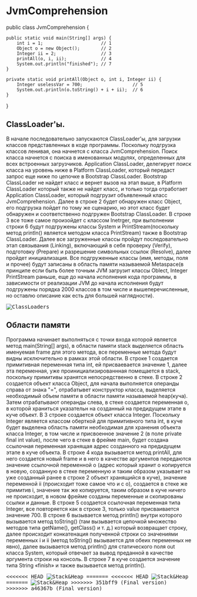 # JvmComprehension
public class JvmComprehension {

    public static void main(String[] args) {
        int i = 1;                      // 1
        Object o = new Object();        // 2
        Integer ii = 2;                 // 3
        printAll(o, i, ii);             // 4
        System.out.println("finished"); // 7
    }

    private static void printAll(Object o, int i, Integer ii) {
        Integer uselessVar = 700;                   // 5
        System.out.println(o.toString() + i + ii);  // 6
    }
}
## ClassLoader'ы.
В начале последовательно запускаются ClassLoader'ы, для загрузки классов представленных в коде программы. Поскольку подгрузка классов ленивая, она начнется с класса JvmComprehension. Поиск класса начнется с поиска в именованных модулях, определенных для всех встроенных загрузчиков. Application ClassLoader,  делегирует поиск класса на уровень ниже в Platform ClassLoader, который передаст запрос еще ниже по цепочке в Bootstrap ClassLoader. Bootstrap ClassLoader не найдет класс и вернет вызов на этап выше, в Platform ClassLoader который также не найдет класс, и только тогда отработает Application ClassLoader, который подгрузит объявленный класс JvmComprehension.
Далее в строке 2 будет обнаружен класс Object, его подгрузка пойдет по тому же сценарию, но этот класс будет обнаружен и соответственно подгружен Bootstrap ClassLoader. В строке 3 все тоже самое произойдет с классом Inetrger, при выполнении строки 6 будут подгружены классы System и PrintStream(поскольку метод println() является методом класса PrintStream) также в Bootstrap ClassLoader.
Далее все загруженные классы пройдут последовательно этап связывания (Linking), включающий в себя проверку (Verify), подготовку (Prepare) и разрешение символьных ссылок (Resolve), далее пройдет инициализация. Все подгруженные классы (имя, методы, поля и прочее) будут записаны в область памяти называемой Metaspace(в принципе если быть более точным JVM загрузит классы Oblect, Integer PrintStream раньше, еще до начала исполнения кода программы, в зависимости от реализации JVM до начала исполнения будут подгружены порядка 2000 классов в том числе и вышеперечисленные, но оставлю описание как есть для большей наглядности).

<kbd>
<image src="/images/ScreenShot1.png" alt="ClassLoaders">
</kbd>

## Области памяти
Программа начинает выполняться с точки входа которой является метод main(String[] args), в области памяти stack выделяется область именуемая frame для этого метода, все переменные метода будут видны исключительно в рамках этой области.
В строке 1 создается примитивная переменная типа int, ей присваевается значение 1, далее эта переменная, уже проинициализированнная помещается в stack, поскольку примитивы хранятся непосредственно в стеке.
В строке 2 создается объект класса Object, для начала выполняется операнды справа от знака "=", отрабатывет конструктор класса, выделяется необходимый объем памяти в области памяти называемой heap(куча). Затем отрабатывают операнды слева, в стеке создается переменная о, в которой храниться указательн на созданный на предидущем этапе в куче объект.
В 3 строке создается объект класса Integer. Поскольку Integer является классом оберткой для примитивного типа int, в куче будет выделена область памяти необходимая для хранения объекта класса Integer, в том числе и присвоенное значение 2 (в поле  private final int value), после чего в стеке в фрейме main, будет создана ссылочная переменная хранящая адрес созданного на предидущем этапе в куче объекта.
В строке 4 кода вызывается метод printAll, для него создается новый frame и в него в качестве аргументов передаются значение ссылочной переменной  o (адрес который хранит о копируется в новую, созданную в стеке переменную и таким образом указывает на уже созданный ранее в строке 2 объект хранящийся в куче), значение переменной ii (происходит тоже самое что и с о), создается в стеке же примитив i, значение так же копируется, таким образом в куче ничего не происходит, в новом фрейме созданы переменные и скопированы ссылки и данные.
В строке 5 создается ссылочная переменная типа Integer, все повторяется как в строке 3, только value присваивается значение 700. 
В строке 6 вызывается метод println() внутри которого вызывается метод toString() (там вызывается цепочкой множество методов типа getName(), getClass() и т. д.) который возвращает строку, далее происходит конкатенация полученной строки со значениями переменных i и ii (метод toString() вызывается для обеих переменных не явно), далее вызывается метод println() для статического поля out класса System, который отвечает за вывод преданной в качестве аргумента строки на консоль.
В строке 7 в куче создается значение типа String «finish» и также вызывается метод println().

<kbd>
<<<<<<< HEAD
<image src="/images/ScreenShot2.png" alt="Stack&Heap">
=======
<<<<<<< HEAD
<image src="/images/ScreenShot2.png" alt="Stack&Heap">
=======
<image src="/images/ScreenShot2.jpg" alt="Stack&Heap">
>>>>>>> 351bff9 (Final version)
>>>>>>> a46367b (Final version)
</kbd>